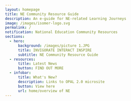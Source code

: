 ```yaml
---
layout: homepage
title: NE Community Resource Guide
description: An e-guide for NE-related Learning Journeys
image: /images/isomer-logo.svg
permalink: /
notification: National Education Community Resources
sections:
  - hero:
      background: /images/picture 1.JPG
      title: INVIGORATE INTERACT INSPIRE
      subtitle: NE Community Resource Guide
  - resources:
      title: Latest News
      button: FIND OUT MORE
  - infobar:
      title: What's New?
      description: Links to OPAL 2.0 microsite
      button: View here
      url: home/overview of NE
---
```

